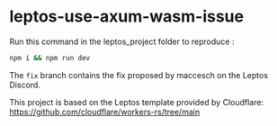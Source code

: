 # leptos-use-axum-wasm-issue

Run this command in the leptos_project folder to reproduce :

```sh
npm i && npm run dev
```

The `fix` branch contains the fix proposed by maccesch on the Leptos Discord.

This project is based on the Leptos template provided by Cloudflare: https://github.com/cloudflare/workers-rs/tree/main
